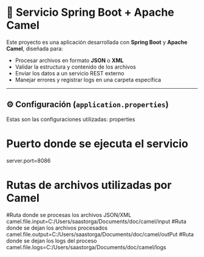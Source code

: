 # 🐫 Servicio Spring Boot + Apache Camel

Este proyecto es una aplicación desarrollada con **Spring Boot** y **Apache Camel**, diseñada para:

- Procesar archivos en formato **JSON** o **XML**
- Validar la estructura y contenido de los archivos
- Enviar los datos a un servicio REST externo
- Manejar errores y registrar logs en una carpeta específica

---

## ⚙️ Configuración (`application.properties`)


Estas son las configuraciones utilizadas:
properties
# Puerto donde se ejecuta el servicio
server.port=8086

# Rutas de archivos utilizadas por Camel
#Ruta donde se procesas los archivos JSON/XML
camel.file.input=C:/Users/saastorga/Documents/doc/camel/input
#Ruta donde se dejan los archivos procesados
camel.file.output=C:/Users/saastorga/Documents/doc/camel/outPut
#Ruta donde se dejan los logs del proceso
camel.file.logs=C:/Users/saastorga/Documents/doc/camel/logs
